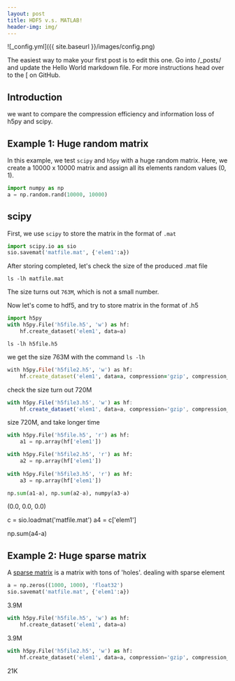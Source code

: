```yaml
---
layout: post
title: HDF5 v.s. MATLAB!
header-img: img/
---
```



![_config.yml]({{ site.baseurl }}/images/config.png)

The easiest way to make your first post is to edit this one. Go into /_posts/ and update the Hello World markdown file. For more instructions head over to the [ on GitHub.


## Introduction

we want to compare the compression efficiency and information loss of h5py and scipy. 

## Example 1: Huge random matrix
In this example, we test `scipy` and `h5py` with a huge random matrix. Here, we create a 10000 x 10000 matrix and assign all its elements random values (0, 1).
```python
import numpy as np
a = np.random.rand(10000, 10000)
```
## scipy
First, we use `scipy` to store the matrix in the format of `.mat`
```python
import scipy.io as sio
sio.savemat('matfile.mat', {'elem1':a})
```

After storing completed, let's check the size of the produced .mat file
```ccs
ls -lh matfile.mat
```
The size turns out `763M`, which is not a small number.

Now let's come to hdf5, and try to store matrix in the format of .h5

```python
import h5py
with h5py.File('h5file.h5', 'w') as hf:
    hf.create_dataset('elem1', data=a)
```

~~~~
ls -lh h5file.h5
~~~~


we get the size 763M with the command `ls -lh`

```ruby
with h5py.File('h5file2.h5', 'w') as hf:
    hf.create_dataset('elem1', data=a, compression='gzip', compression_opts=9)
```
check the size turn out 720M
```javascript
with h5py.File('h5file3.h5', 'w') as hf:
    hf.create_dataset('elem1', data=a, compression='gzip', compression_opts=4)
```
size 720M, and take longer time
```python
with h5py.File('h5file.h5', 'r') as hf:
    a1 = np.array(hf['elem1'])

with h5py.File('h5file2.h5', 'r') as hf:
    a2 = np.array(hf['elem1'])
    
with h5py.File('h5file3.h5', 'r') as hf:
    a3 = np.array(hf['elem1'])

np.sum(a1-a), np.sum(a2-a), numpy(a3-a)
```
(0.0, 0.0, 0.0)

c = sio.loadmat('matfile.mat')
a4 = c['elem1']

np.sum(a4-a)


## Example 2: Huge sparse matrix

A [sparse matrix](https://en.wikipedia.org/wiki/Sparse_matrix) is a matrix with tons of 'holes'.
dealing with sparse element
```python
a = np.zeros((1000, 1000), 'float32')
sio.savemat('matfile.mat', {'elem1':a})
```
3.9M
```python
with h5py.File('h5file.h5', 'w') as hf:
    hf.create_dataset('elem1', data=a)
```
3.9M
```python
with h5py.File('h5file2.h5', 'w') as hf:
    hf.create_dataset('elem1', data=a, compression='gzip', compression_opts=9)
```
21K



